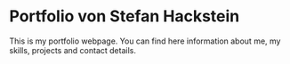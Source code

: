# Portfolio von Stefan Hackstein

This is my portfolio webpage. You can find here information about me, my skills, projects and contact details.